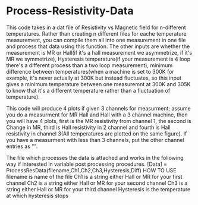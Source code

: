 # Process-Resistivity-Data

This code takes in a dat file of Resistivity vs Magnetic field for n-different temperatures. Rather than creating n different files for eache temperature measurement, you can compile them all into one measurement in one file and process that data using this function. The other inputs are whether the measurement is MR or Hall(if it's a hall measurement we asymmetrize, if it's MR we symmetrize), Hysteresis temperature(if your measurement is 4 loop there's a different process than a two loop measurement), minimum difference between temperatures(when a machine is set to 300K for example, it's never actually at 300K but instead fluctuates, so this input gives a minimum temperature between one measuremnt at 300K and 305K to know that it's a different temperature rather than a fluctuation of temperature). 

This code will produce 4 plots if given 3 channels for measurment; assume you do a measurment for MR Hall and Hall with a 3 channel machine, then you will have 4 plots, first is the MR resistivity from channel 1, the second is Change in MR, third is Hall resistivity in 2 channel and fourth is Hall resistivity in channel 3(All temperatures are plotted on the same figure). If you have a measurment with less than 3 channels, put the other channel entries as "".

The file which processes the data is attached and works in the following way if interested in variable post processing procedures. 
[Data] = ProcessResData(filename,Ch1,Ch2,Ch3,Hysteresis,Diff)
 HOW TO USE
 filename is name of the file
 Ch1 is a string either Hall or MR for your first channel
 Ch2 is a string either Hall or MR for your second channel
 Ch3 is a string either Hall or MR for your third channel
 Hysteresis is the temperature at which hysteresis stops
